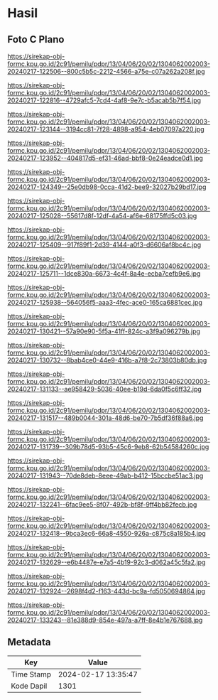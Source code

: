 # Hasil

## Foto C Plano

https://sirekap-obj-formc.kpu.go.id/2c91/pemilu/pdpr/13/04/06/20/02/1304062002003-20240217-122506--800c5b5c-2212-4566-a75e-c07a262a208f.jpg

https://sirekap-obj-formc.kpu.go.id/2c91/pemilu/pdpr/13/04/06/20/02/1304062002003-20240217-122816--4729afc5-7cd4-4af8-9e7c-b5acab5b7f54.jpg

https://sirekap-obj-formc.kpu.go.id/2c91/pemilu/pdpr/13/04/06/20/02/1304062002003-20240217-123144--3194cc81-7f28-4898-a954-4eb07097a220.jpg

https://sirekap-obj-formc.kpu.go.id/2c91/pemilu/pdpr/13/04/06/20/02/1304062002003-20240217-123952--404817d5-ef31-46ad-bbf8-0e24eadce0d1.jpg

https://sirekap-obj-formc.kpu.go.id/2c91/pemilu/pdpr/13/04/06/20/02/1304062002003-20240217-124349--25e0db98-0cca-41d2-bee9-32027b29bd17.jpg

https://sirekap-obj-formc.kpu.go.id/2c91/pemilu/pdpr/13/04/06/20/02/1304062002003-20240217-125028--55617d8f-12df-4a54-af6e-68175ffd5c03.jpg

https://sirekap-obj-formc.kpu.go.id/2c91/pemilu/pdpr/13/04/06/20/02/1304062002003-20240217-125409--917f89f1-2d39-4144-a0f3-d6606af8bc4c.jpg

https://sirekap-obj-formc.kpu.go.id/2c91/pemilu/pdpr/13/04/06/20/02/1304062002003-20240217-125711--1dce830a-6673-4c4f-8a4e-ecba7cefb9e6.jpg

https://sirekap-obj-formc.kpu.go.id/2c91/pemilu/pdpr/13/04/06/20/02/1304062002003-20240217-125938--564056f5-aaa3-4fec-ace0-165ca6881cec.jpg

https://sirekap-obj-formc.kpu.go.id/2c91/pemilu/pdpr/13/04/06/20/02/1304062002003-20240217-130421--57a90e90-5f5a-41ff-824c-a3f9a096279b.jpg

https://sirekap-obj-formc.kpu.go.id/2c91/pemilu/pdpr/13/04/06/20/02/1304062002003-20240217-130732--8bab4ce0-44e9-416b-a7f8-2c73803b80db.jpg

https://sirekap-obj-formc.kpu.go.id/2c91/pemilu/pdpr/13/04/06/20/02/1304062002003-20240217-131133--ae958429-5036-40ee-b19d-6da0f5c6ff32.jpg

https://sirekap-obj-formc.kpu.go.id/2c91/pemilu/pdpr/13/04/06/20/02/1304062002003-20240217-131517--489b0044-301a-48d6-be70-7b5df36f88a6.jpg

https://sirekap-obj-formc.kpu.go.id/2c91/pemilu/pdpr/13/04/06/20/02/1304062002003-20240217-131739--309b78d5-93b5-45c6-9eb8-62b54584260c.jpg

https://sirekap-obj-formc.kpu.go.id/2c91/pemilu/pdpr/13/04/06/20/02/1304062002003-20240217-131943--70de8deb-8eee-49ab-b412-15bccbe51ac3.jpg

https://sirekap-obj-formc.kpu.go.id/2c91/pemilu/pdpr/13/04/06/20/02/1304062002003-20240217-132241--6fac9ee5-8f07-492b-bf8f-9ff4bb82fecb.jpg

https://sirekap-obj-formc.kpu.go.id/2c91/pemilu/pdpr/13/04/06/20/02/1304062002003-20240217-132418--9bca3ec6-66a8-4550-926a-c875c8a185b4.jpg

https://sirekap-obj-formc.kpu.go.id/2c91/pemilu/pdpr/13/04/06/20/02/1304062002003-20240217-132629--e6b4487e-e7a5-4b19-92c3-d062a45c5fa2.jpg

https://sirekap-obj-formc.kpu.go.id/2c91/pemilu/pdpr/13/04/06/20/02/1304062002003-20240217-132924--2698f4d2-f163-443d-bc9a-fd5050694864.jpg

https://sirekap-obj-formc.kpu.go.id/2c91/pemilu/pdpr/13/04/06/20/02/1304062002003-20240217-133243--81e388d9-854e-497a-a7ff-8e4b1e767688.jpg


## Metadata

| Key        | Value               |
| ---------- | ------------------- |
| Time Stamp | 2024-02-17 13:35:47 |
| Kode Dapil | 1301                |



